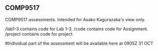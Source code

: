 ## COMP9517

COMP9517 assessments. Intended for Asako Kagurazaka's view only.

/lab1-3 contains code for Lab 1-3.
/code contains code for Assignment.
/project contains code for project

#Individual part of the assessment will be available here at 0905Z 31 OCT
